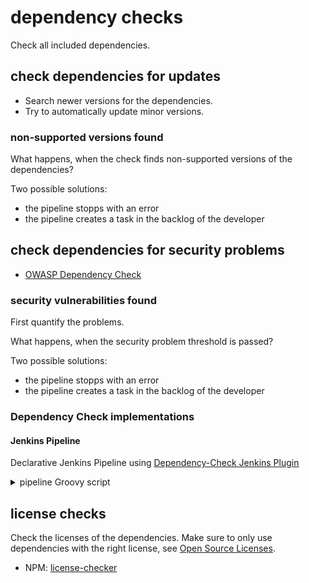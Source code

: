 # dependency checks

Check all included dependencies.

## check dependencies for updates

* Search newer versions for the dependencies.
* Try to automatically update minor versions.

### non-supported versions found

What happens, when the check finds non-supported versions of the dependencies?

Two possible solutions:

* the pipeline stopps with an error
* the pipeline creates a task in the backlog of the developer

## check dependencies for security problems

* [OWASP Dependency Check](https://www.owasp.org/index.php/OWASP_Dependency_Check)

### security vulnerabilities found

First quantify the problems.

What happens, when the security problem threshold is passed?

Two possible solutions:

* the pipeline stopps with an error
* the pipeline creates a task in the backlog of the developer

### Dependency Check implementations

#### Jenkins Pipeline

Declarative Jenkins Pipeline using [Dependency-Check Jenkins Plugin](https://github.com/jenkinsci/dependency-check-plugin)

<details><summary>pipeline Groovy script</summary>
<p>
Update the DEPENDENCY_CHECK_VERSION to the version installed, see <i>Global Tool Configuration</i>.

It scans the folders <i>app</i> and <i>api</i> of the Pixi repository.

```Groovy
pipeline {
    agent ...
    options ...

    environment {
      DEPENDENCY_CHECK_VERSION = '5.2.4'
    }

    stages {
        stage('Checkout') {
            steps {
                git 'https://github.com/DevSlop/Pixi.git'
            }
        }
        stage('Preparation') {
            steps {
                // clean and prepare report folder
                sh 'rm -rf report'
                sh 'mkdir report'
            }
        }
        stage('Check') {
            steps {
                withEnv(["PATH+DC=${tool name: env.DEPENDENCY_CHECK_VERSION, type: 'dependency-check'}/bin"]) {
                    // tool version infos
                    sh "dependency-check.sh --version"

                    // do dependency check
                    sh "dependency-check.sh --scan app --scan api --format 'ALL' --project 'Cryptopus OWASP Dependency Check' --out report"
                }
            }
            post {
                always {
                    junit 'report/*junit.xml'  // JUnit plugin
                    dependencyCheckPublisher pattern: 'report/dependency-check-report.xml'
                }
            }
        }
    }
}
```
</p>
</details>

## license checks

Check the licenses of the dependencies.
Make sure to only use dependencies with the right license, see [Open Source Licenses](https://opensource.org/licenses).

* NPM: [license-checker](https://www.npmjs.com/package/license-checker)
